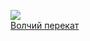 ![](/books/prose_classic/Иван%20Сергеевич%20Шмелев/Волчий%20перекат.jpg)  
[Волчий перекат](/books/prose_classic/Иван%20Сергеевич%20Шмелев/Волчий%20перекат)